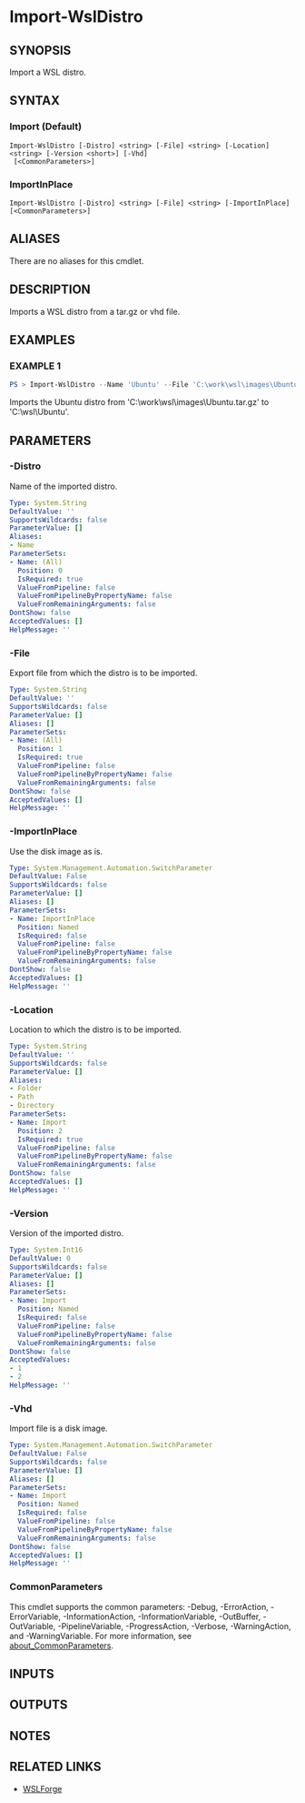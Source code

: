 # Import-WslDistro

## SYNOPSIS

Import a WSL distro.

## SYNTAX

### Import (Default)

```text
Import-WslDistro [-Distro] <string> [-File] <string> [-Location] <string> [-Version <short>] [-Vhd]
 [<CommonParameters>]
```

### ImportInPlace

```text
Import-WslDistro [-Distro] <string> [-File] <string> [-ImportInPlace] [<CommonParameters>]
```

## ALIASES

There are no aliases for this cmdlet.

## DESCRIPTION

Imports a WSL distro from a tar.gz or vhd file.

## EXAMPLES

### EXAMPLE 1

```powershell
PS > Import-WslDistro --Name 'Ubuntu' --File 'C:\work\wsl\images\Ubuntu.tar.gz' --Location 'C:\wsl\Ubuntu'
```

Imports the Ubuntu distro from 'C:\work\wsl\images\Ubuntu.tar.gz' to 'C:\wsl\Ubuntu'.

## PARAMETERS

### -Distro

Name of the imported distro.

```yaml
Type: System.String
DefaultValue: ''
SupportsWildcards: false
ParameterValue: []
Aliases:
- Name
ParameterSets:
- Name: (All)
  Position: 0
  IsRequired: true
  ValueFromPipeline: false
  ValueFromPipelineByPropertyName: false
  ValueFromRemainingArguments: false
DontShow: false
AcceptedValues: []
HelpMessage: ''
```

### -File

Export file from which the distro is to be imported.

```yaml
Type: System.String
DefaultValue: ''
SupportsWildcards: false
ParameterValue: []
Aliases: []
ParameterSets:
- Name: (All)
  Position: 1
  IsRequired: true
  ValueFromPipeline: false
  ValueFromPipelineByPropertyName: false
  ValueFromRemainingArguments: false
DontShow: false
AcceptedValues: []
HelpMessage: ''
```

### -ImportInPlace

Use the disk image as is.

```yaml
Type: System.Management.Automation.SwitchParameter
DefaultValue: False
SupportsWildcards: false
ParameterValue: []
Aliases: []
ParameterSets:
- Name: ImportInPlace
  Position: Named
  IsRequired: false
  ValueFromPipeline: false
  ValueFromPipelineByPropertyName: false
  ValueFromRemainingArguments: false
DontShow: false
AcceptedValues: []
HelpMessage: ''
```

### -Location

Location to which the distro is to be imported.

```yaml
Type: System.String
DefaultValue: ''
SupportsWildcards: false
ParameterValue: []
Aliases:
- Folder
- Path
- Directory
ParameterSets:
- Name: Import
  Position: 2
  IsRequired: true
  ValueFromPipeline: false
  ValueFromPipelineByPropertyName: false
  ValueFromRemainingArguments: false
DontShow: false
AcceptedValues: []
HelpMessage: ''
```

### -Version

Version of the imported distro.

```yaml
Type: System.Int16
DefaultValue: 0
SupportsWildcards: false
ParameterValue: []
Aliases: []
ParameterSets:
- Name: Import
  Position: Named
  IsRequired: false
  ValueFromPipeline: false
  ValueFromPipelineByPropertyName: false
  ValueFromRemainingArguments: false
DontShow: false
AcceptedValues:
- 1
- 2
HelpMessage: ''
```

### -Vhd

Import file is a disk image.

```yaml
Type: System.Management.Automation.SwitchParameter
DefaultValue: False
SupportsWildcards: false
ParameterValue: []
Aliases: []
ParameterSets:
- Name: Import
  Position: Named
  IsRequired: false
  ValueFromPipeline: false
  ValueFromPipelineByPropertyName: false
  ValueFromRemainingArguments: false
DontShow: false
AcceptedValues: []
HelpMessage: ''
```

### CommonParameters

This cmdlet supports the common parameters: -Debug, -ErrorAction, -ErrorVariable,
-InformationAction, -InformationVariable, -OutBuffer, -OutVariable, -PipelineVariable,
-ProgressAction, -Verbose, -WarningAction, and -WarningVariable. For more information, see
[about_CommonParameters](https://go.microsoft.com/fwlink/?LinkID=113216).

## INPUTS

## OUTPUTS

## NOTES

## RELATED LINKS

- [WSLForge](WSLForge.md)
